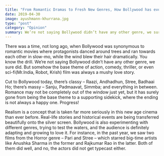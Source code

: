 ```yaml
---
title: "From Romantic Dramas to Fresh New Genres, How Bollywood has evolved"
date: 2019-04-30
image: ayushmann-khurrana.jpg
type: "post"
category: "Opinion"
summary: We’re not saying Bollywood didn’t have any other genre, we sure did. But somehow the base theme of action, comedy, thriller, or even sci-fi film was always a mushy love story.
---
```


There was a time, not long ago, when Bollywood was synonymous to romantic movies where protagonists danced around trees and ran towards each other in slow-mo, while the wind blew their hair dramatically. You know the drill. We’re not saying Bollywood didn’t have any other genre, we sure did. But somehow the base theme of action, comedy, thriller, or even sci-fi(Mr.India, Robot, Krish) film was always a mushy love story.

Cut to Bollywood today, there’s classy – Raazi, Andhadhun, Stree, Badhaai Ho; there’s massy – Sanju, Padmaavat, Simmba; and everything in between. Romance may not be completely out of the window just yet, but it has surely gone from being the base theme to a supporting sidekick, where the ending is not always a happy one. Progress!

Realism is a concept that is taken far more seriously in this new age cinema than ever before. Real-life stories and historical events are being transferred beautifully onto the silver screen. Bollywood is also experimenting with different genres, trying to test the waters, and the audience is definitely adapting and growing to love it. For instance, in the past year, we saw two films from the Horror genre – Pari and Stree – which starred big-time artists like Anushka Sharma in the former and Rajkumar Rao in the latter. Both of them did well, and no, the actors did not get typecast either.
